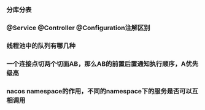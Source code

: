 ### 分库分表
### @Service @Controller @Configuration注解区别
### 线程池中的队列有哪几种
### 一个连接点切两个切面AB，那么AB的前置后置通知执行顺序，A优先级高
### nacos namespace的作用，不同的namespace下的服务是否可以互相调用
